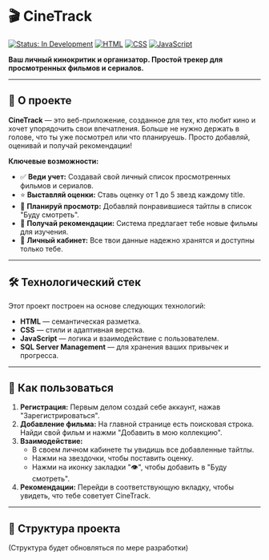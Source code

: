 # 🎬 CineTrack

[![Status: In Development](https://img.shields.io/badge/Status-In%20Development-blue)](https://github.com/your-username/cinetrack)
[![HTML](https://img.shields.io/badge/HTML-%20%E2%9C%94-green)](https://developer.mozilla.org/en-US/docs/Web/HTML)
[![CSS](https://img.shields.io/badge/CSS-%20%E2%9C%94-green)](https://developer.mozilla.org/en-US/docs/Web/CSS)
[![JavaScript](https://img.shields.io/badge/JavaScript-%20%E2%9C%94-green)](https://developer.mozilla.org/en-US/docs/Web/JavaScript)


**Ваш личный кинокритик и организатор. Простой трекер для просмотренных фильмов и сериалов.**

---

## 📖 О проекте

**CineTrack** — это веб-приложение, созданное для тех, кто любит кино и хочет упорядочить свои впечатления. Больше не нужно держать в голове, что ты уже посмотрел или что планируешь. Просто добавляй, оценивай и получай рекомендации!

**Ключевые возможности:**
*   ✅ **Веди учет:** Создавай свой личный список просмотренных фильмов и сериалов.
*   ⭐ **Выставляй оценки:** Ставь оценку от 1 до 5 звезд каждому title.
*   📌 **Планируй просмотр:** Добавляй понравившиеся тайтлы в список "Буду смотреть".
*   🎯 **Получай рекомендации:** Система предлагает тебе новые фильмы для изучения.
*   🔐 **Личный кабинет:** Все твои данные надежно хранятся и доступны только тебе.

---

## 🛠 Технологический стек

Этот проект построен на основе следующих технологий:

-   **HTML** — семантическая разметка.
-   **CSS** — стили и адаптивная верстка.
-   **JavaScript** — логика и взаимодействие с пользователем.
-   **SQL Server Management** — для хранения ваших привычек и прогресса.

---


## 🤔 Как пользоваться

1.  **Регистрация:** Первым делом создай себе аккаунт, нажав "Зарегистрироваться".
2.  **Добавление фильма:** На главной странице есть поисковая строка. Найди свой фильм и нажми "Добавить в мою коллекцию".
3.  **Взаимодействие:**
    *   В своем личном кабинете ты увидишь все добавленные тайтлы.
    *   Нажми на звездочки, чтобы поставить оценку.
    *   Нажми на иконку закладки "👁", чтобы добавить в "Буду смотреть".
4.  **Рекомендации:** Перейди в соответствующую вкладку, чтобы увидеть, что тебе советует CineTrack.

---

## 📁 Структура проекта

(Структура будет обновляться по мере разработки)
